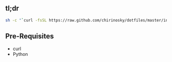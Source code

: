 ## tl;dr ##
```bash
sh -c "`curl -fsSL https://raw.github.com/chirinosky/dotfiles/master/install.sh`"
```

## Pre-Requisites ##
* curl
* Python
